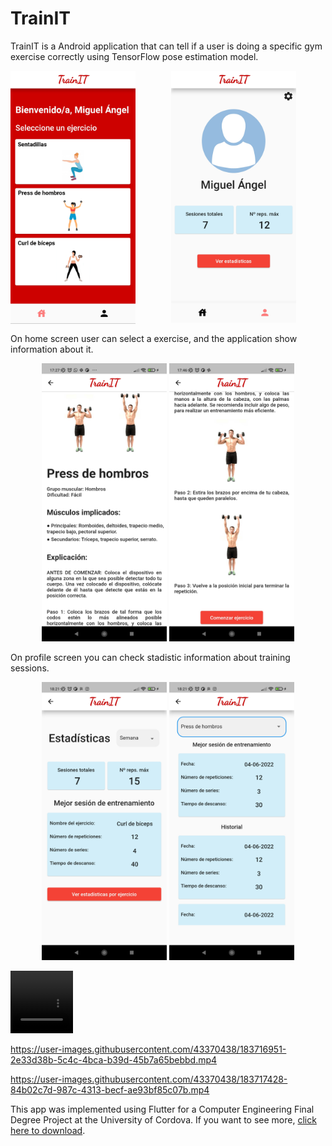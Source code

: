 # TrainIT
TrainIT is a Android application that can tell if a user is doing a specific gym exercise correctly using TensorFlow pose estimation model.   

<p align="center">
  <img src="images/Screens/HomeScreen.jpg" width="200" style="float:left; padding-right:10px"> <img src="images/Screens/ProfileScreen.jpg" width="200">
</p> 

On home screen user can select a exercise, and the application show information about it.

<p align="center">
  <img src="images/Screens/PressMilitar1.jpg" width="200"> <img src="images/Screens/PressMilitar2.jpg" width="200">
</p> 
On profile screen you can check stadistic information about training sessions.

<p align="center">
  <img src="images/Screens/StadisticScreen.jpg" width="200"> <img src="images/Screens/PressStadistics.jpg" width="200">
</p> 

<video src="https://user-images.githubusercontent.com/43370438/183715982-eb5b3989-be73-4feb-a80b-b2150686de7c.mp4"  width="100" height="100">
</video> 


https://user-images.githubusercontent.com/43370438/183716951-2e33d38b-5c4c-4bca-b39d-45b7a65bebbd.mp4

https://user-images.githubusercontent.com/43370438/183717428-84b02c7d-987c-4313-becf-ae93bf85c07b.mp4

This app was implemented using Flutter for a Computer Engineering Final Degree Project at the University of Cordova. If you want to see more, [ click here to download]( https://1drv.ms/u/s!Asdu4nsiDEAbgkQKBl3fSzv__rqF?e=6i06if).
